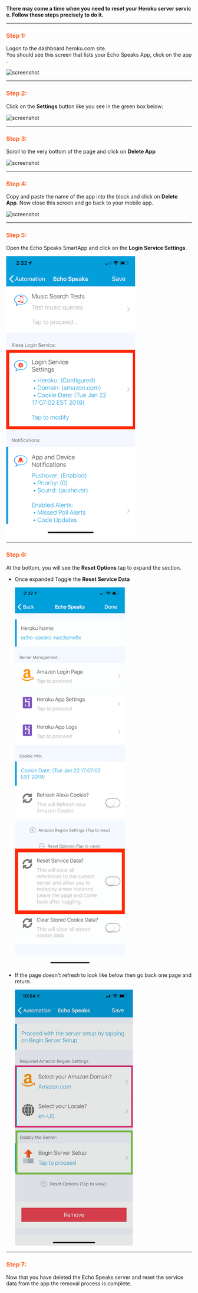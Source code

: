 
**There may come a time when you need to reset your Heroku server service.  Follow these steps precisely to do it.**

---
### <h3 style="color: #FF6025;">Step 1:</h3>
Logon to the dashboard.heroku.com site.
You should see this screen that lists your Echo Speaks App, click on the app.

![screenshot](https://tonesto7.github.io/echo-speaks-docs/static/img/TS-1.JPG)

---
### <h3 style="color: #FF6025;">Step 2:</h3>
Click on the **Settings** button like you see in the green box below:

![screenshot](https://tonesto7.github.io/echo-speaks-docs/static/img/TS-2.JPG)

---
### <h3 style="color: #FF6025;">Step 3:</h3>
Scroll to the very bottom of the page and click on **Delete App**

![screenshot](https://tonesto7.github.io/echo-speaks-docs/static/img/TS-3.JPG)

---
### <h3 style="color: #FF6025;">Step 4:</h3>
Copy and paste the name of the app into the block and click on **Delete App**. Now close this screen and go back to your mobile app.

![screenshot](https://tonesto7.github.io/echo-speaks-docs/static/img/TS-4.JPG)

---
### <h3 style="color: #FF6025;">Step 5:</h3>
Open the Echo Speaks SmartApp and click on the **Login Service Settings**.

![screenshot](/static/img/TS-5.png)

---
### <h3 style="color: #FF6025;">Step 6:</h3>
At the bottom, you will see the **Reset Options** tap to expand the section.

* Once expanded Toggle the **Reset Service Data**

  ![screenshot](/static/img/TS-6.png)

* If the page doesn't refresh to look like below then go back one page and return.

  ![screenshot](/static/img/serverConfigST-1.png)

---
### <h3 style="color: #FF6025;">Step 7:</h3>
Now that you have deleted the Echo Speaks server and reset the service data from the app the removal process is complete.
